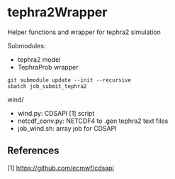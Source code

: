 # tephra2Wrapper
Helper functions and wrapper for tephra2 simulation

Submodules:
- tephra2 model
- TephraProb wrapper

```
git submodule update --init --recursive
sbatch job_submit_tephra2
```

wind/
- wind.py: CDSAPI [1] script
- netcdf_conv.py: NETCDF4 to .gen tephra2 text files
- job_wind.sh: array job for CDSAPI


## References

[1] https://github.com/ecmwf/cdsapi
